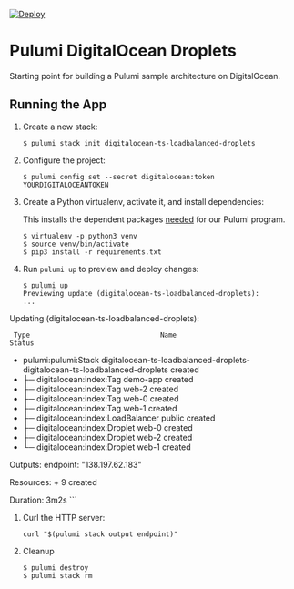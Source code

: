[![Deploy](https://get.pulumi.com/new/button.svg)](https://app.pulumi.com/new)

# Pulumi DigitalOcean Droplets

Starting point for building a Pulumi sample architecture on DigitalOcean.

## Running the App

1.  Create a new stack:

    ```
    $ pulumi stack init digitalocean-ts-loadbalanced-droplets
    ```

1.  Configure the project:

    ```
    $ pulumi config set --secret digitalocean:token YOURDIGITALOCEANTOKEN
    ```

1.  Create a Python virtualenv, activate it, and install dependencies:

    This installs the dependent packages [needed](https://www.pulumi.com/docs/intro/concepts/how-pulumi-works/) for our Pulumi program.

    ```
    $ virtualenv -p python3 venv
    $ source venv/bin/activate
    $ pip3 install -r requirements.txt
    ```

1.  Run `pulumi up` to preview and deploy changes:

    ``` 
    $ pulumi up
    Previewing update (digitalocean-ts-loadbalanced-droplets):
    ...

Updating (digitalocean-ts-loadbalanced-droplets):

     Type                                Name                                                                         Status
 +   pulumi:pulumi:Stack                 digitalocean-ts-loadbalanced-droplets-digitalocean-ts-loadbalanced-droplets  created
 +   ├─ digitalocean:index:Tag           demo-app                                                                     created
 +   ├─ digitalocean:index:Tag           web-2                                                                        created
 +   ├─ digitalocean:index:Tag           web-0                                                                        created
 +   ├─ digitalocean:index:Tag           web-1                                                                        created
 +   ├─ digitalocean:index:LoadBalancer  public                                                                       created
 +   ├─ digitalocean:index:Droplet       web-0                                                                        created
 +   ├─ digitalocean:index:Droplet       web-2                                                                        created
 +   └─ digitalocean:index:Droplet       web-1                                                                        created

Outputs:
    endpoint: "138.197.62.183"

Resources:
    + 9 created

Duration: 3m2s
    ```

1.  Curl the HTTP server:

    ```
    curl "$(pulumi stack output endpoint)"
    ```

1. Cleanup

    ```
    $ pulumi destroy
    $ pulumi stack rm
    ```
